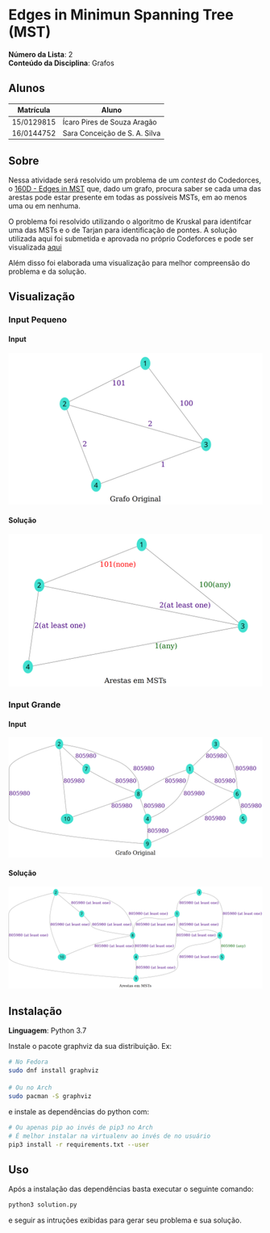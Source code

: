 # Edges in Minimun Spanning Tree (MST)

**Número da Lista**: 2<br>
**Conteúdo da Disciplina**: Grafos<br>

## Alunos

|Matrícula | Aluno |
| -- | -- |
| 15/0129815 | Ícaro Pires de Souza Aragão |
| 16/0144752 | Sara Conceição de S. A. Silva |

## Sobre 

Nessa atividade será resolvido um problema de um *contest* do Codedorces, o [160D - Edges in MST](https://codeforces.com/contest/160/problem/D) que, dado um grafo, procura saber se cada uma das arestas pode estar presente em todas as possíveis MSTs, em ao menos uma ou em nenhuma.  

O problema foi resolvido utilizando o algoritmo de Kruskal para identifcar uma das MSTs e o de Tarjan para identificação de pontes. A solução utilizada aqui foi submetida e aprovada no próprio Codeforces e pode ser visualizada [aqui](https://codeforces.com/contest/160/submission/60700691)

Além disso foi elaborada uma visualização para melhor compreensão do problema e da solução.

## Visualização

### Input Pequeno

#### Input

![input small](images/original_graph_small.png)

#### Solução

![solução small](images/edges_in_mst_small.png)

### Input Grande

#### Input

![input big](images/original_graph_big.png)

#### Solução

![solução big](images/edges_in_mst_big.png)

## Instalação 

**Linguagem**: Python 3.7

Instale o pacote graphviz da sua distribuição. Ex:

``` sh
# No Fedora
sudo dnf install graphviz

# Ou no Arch
sudo pacman -S graphviz
```

e instale as dependências do python com:

``` sh
# Ou apenas pip ao invés de pip3 no Arch
# É melhor instalar na virtualenv ao invés de no usuário
pip3 install -r requirements.txt --user
```

## Uso 

Após a instalação das dependências basta executar o seguinte comando:

``` sh
python3 solution.py
```

e seguir as intruções exibidas para gerar seu problema e sua solução.
